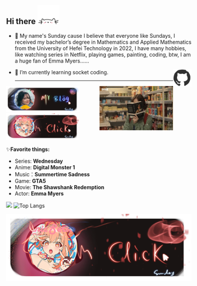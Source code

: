 ## Hi there  <img src="https://raw.githubusercontent.com/Hexlove2/images1/main/images/giphy-20240706104316178.gif" width="60">

- 🔭 My name's Sunday cause I believe that everyone like Sundays, I received my bachelor’s degree in Mathematics and Applied Mathematics from the University of Hefei Technology in 2022, I have many hobbies, like watching series in Netflix, playing games, painting, coding, btw, I am a huge fan of Emma Myers......

- 🌱 I’m currently learning socket coding.<img src="https://raw.githubusercontent.com/Hexlove2/images1/main/images/giphy.webp" width="50"  align="right">

  ------

<a href="https://hexlove2.github.io" alt="Sunday's Blog" target="_blank"><img src="https://raw.githubusercontent.com/Hexlove2/images1/main/images/blog_f.png" width="200"  ></a><a href="#"><img align="right" src="https://raw.githubusercontent.com/Hexlove2/images1/main/images/emma.webp" width="200 " height="120" /></a><a href="https://www.youtube.com/watch?v=dQw4w9WgXcQ" alt="Sunday's Blog" target="_blank"><img src="https://raw.githubusercontent.com/Hexlove2/images1/main/images/tobeused.png" width="200"  ></a>

✨**Favorite things:** 

- Series: **Wednesday**
- Anime: **Digital Monster 1**
- Music：**Summertime Sadness**
- Game: **GTA5**
- Movie: **The Shawshank Redemption**
- Actor: **Emma Myers**

![](https://github-readme-stats.vercel.app/api?username=Hexlove2&show_icons=true&theme=transparent)                 ![Top Langs](https://github-readme-stats.vercel.app/api/top-langs/?username=Hexlove2&layout=compact&theme=tokyonight)

<a href="https://www.youtube.com/watch?v=dQw4w9WgXcQ" alt="Sunday's Blog" target="_blank"><img src="https://raw.githubusercontent.com/Hexlove2/images1/main/images/tobeused.png"   ></a>

